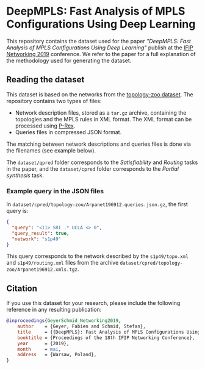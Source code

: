 # DeepMPLS: Fast Analysis of MPLS Configurations Using Deep Learning

This repository contains the dataset used for the paper _"DeepMPLS: Fast Analysis of MPLS Configurations Using Deep Learning"_ publish at the [IFIP Networking 2019](https://networking.ifip.org/2019/) conference. We refer to the paper for a full explanation of the methodology used for generating the dataset.

## Reading the dataset

This dataset is based on the networks from the [topology-zoo dataset](http://www.topology-zoo.org/).
The repository contains two types of files:

- Network description files, stored as a `tar.gz` archive, containing the topologies and the MPLS rules in XML format. The XML format can be processed using [P-Rex](https://github.com/P-RexMPLS/P-Rex).
- Queries files in compressed JSON format.

The matching between network descriptions and queries files is done via the filenames (see example below).

The `dataset/qpred` folder corresponds to the _Satisfiability_ and _Routing_ tasks in the paper, and the `dataset/cpred` folder corresponds to the _Partial synthesis_ task.

### Example query in the JSON files

In `dataset/cpred/topology-zoo/Arpanet196912.queries.json.gz`, the first query is:

```json
{
  "query": "<11> SRI .* UCLA <> 0",
  "query_result": true,
  "network": "s1p49"
}
```

This query corresponds to the network described by the `s1p49/topo.xml` and `s1p49/routing.xml` files from the archive `dataset/cpred/topology-zoo/Arpanet196912.xmls.tgz`.

## Citation

If you use this dataset for your research, please include the following reference in any resulting publication:

```bibtex
@inproceedings{GeyerSchmid_Networking2019,
	author    = {Geyer, Fabien and Schmid, Stefan},
	title     = {{DeepMPLS}: Fast Analysis of MPLS Configurations Using Deep Learning},
	booktitle = {Proceedings of the 18th IFIP Networking Conference},
	year      = {2019},
	month     = mai,
	address   = {Warsaw, Poland},
}
```
